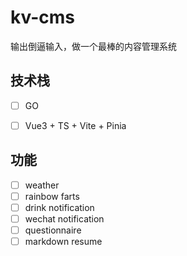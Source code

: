 # kv-cms
输出倒逼输入，做一个最棒的内容管理系统


## 技术栈

- [ ] GO
- [ ] Vue3 + TS + Vite + Pinia


## 功能

- [ ] weather
- [ ] rainbow farts
- [ ] drink notification
- [ ] wechat notification
- [ ] questionnaire
- [ ] markdown resume
